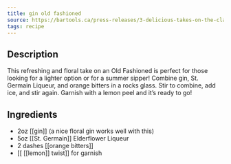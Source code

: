```yaml
---
title: gin old fashioned
source: https://bartools.ca/press-releases/3-delicious-takes-on-the-classic-old-fashioned-cocktail-recipe/
tags: recipe
---
```

## Description
This refreshing and floral take on an Old Fashioned is perfect for those looking for a lighter option or for a summer sipper! Combine gin, St. Germain Liqueur, and orange bitters in a rocks glass. Stir to combine, add ice, and stir again. Garnish with a lemon peel and it’s ready to go!
## Ingredients
- 2oz [[gin]] (a nice floral gin works well with this)
- 5oz [[St. Germain]] Elderflower Liqueur
- 2 dashes [[orange bitters]] 
- [[ [[lemon]] twist]] for garnish
